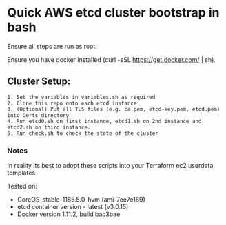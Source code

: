 # Quick AWS etcd cluster bootstrap in bash

Ensure all steps are run as root.

Ensure you have docker installed (curl -sSL https://get.docker.com/ | sh).

## Cluster Setup:
```
1. Set the variables in variables.sh as required
2. Clone this repo onto each etcd instance
3. (Optional) Put all TLS files (e.g. ca.pem, etcd-key.pem, etcd.pem) into Certs directory
4. Run etcd0.sh on first instance, etcd1.sh on 2nd instance and etcd2.sh on third instance.
5. Run check.sh to check the state of the cluster
```

### Notes 

In reality its best to adopt these scripts into your Terraform ec2 userdata templates

Tested on:
- CoreOS-stable-1185.5.0-hvm (ami-7ee7e169)
- etcd container version - latest (v3.0.15)
- Docker version 1.11.2, build bac3bae
